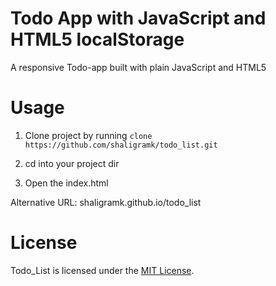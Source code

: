 Todo App with JavaScript and HTML5 localStorage
==========

A responsive Todo-app built with plain JavaScript and HTML5

Usage
====================
1. Clone project by running
	`clone https://github.com/shaligramk/todo_list.git`

2. cd into your project dir

3. Open the index.html 

Alternative URL: shaligramk.github.io/todo_list

License
====================
Todo_List is licensed under the [MIT License](http://opensource.org/licenses/MIT).
